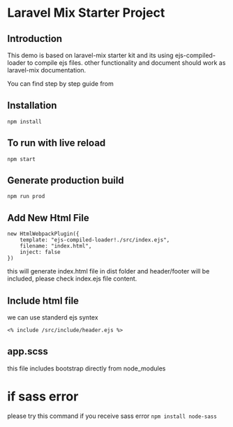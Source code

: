 # Laravel Mix Starter Project

## Introduction
This demo is based on laravel-mix starter kit and its using ejs-compiled-loader to compile ejs files.
other functionality and document should work as laravel-mix documentation.
    
You can find step by step guide from
## Installation
    npm install

## To run with live reload
    npm start

## Generate production build
    npm run prod

## Add New Html File

    new HtmlWebpackPlugin({
        template: "ejs-compiled-loader!./src/index.ejs",
        filename: "index.html",
        inject: false
    })

this will generate index.html file in dist folder and header/footer will be included, please check index.ejs file content.

## Include html file
we can use standerd ejs syntex

    <% include /src/include/header.ejs %>

## app.scss
this file includes bootstrap directly from node_modules

# if sass error
please try this command if you receive sass error
`npm install node-sass`
